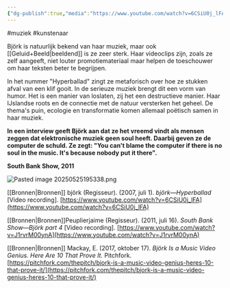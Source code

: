 ```yaml
---
{"dg-publish":true,"media":"https://www.youtube.com/watch?v=6CSiU0j_lFA","permalink":"/kunstenaars/bjork/","dgPassFrontmatter":true}
---
```


#muziek #kunstenaar

Björk is natuurlijk bekend van haar muziek, maar ook [[Geluid+Beeld\|beeldend]] is ze zeer sterk. Haar videoclips zijn, zoals ze zelf aangeeft, niet louter promotiemateriaal maar helpen de toeschouwer om haar teksten beter te begrijpen.

In het nummer "Hyperballad" zingt ze metaforisch over hoe ze stukken afval van een klif gooit. In de serieuze muziek brengt dit een vorm van humor. Het is een manier van loslaten, zij het een destructieve manier. Haar IJslandse roots en de connectie met de natuur versterken het geheel. De thema's puin, ecologie en transformatie komen allemaal poëtisch samen in haar muziek.

**In een interview geeft Björk aan dat ze het vreemd vindt als mensen zeggen dat elektronische muziek geen soul heeft. Daarbij geven ze de computer de schuld. Ze zegt: "You can't blame the computer if there is no soul in the music. It's because nobody put it there".**

**South Bank Show, 2011**

![Pasted image 20250525195338.png](/img/user/Pasted%20image%2020250525195338.png)

[[Bronnen\|Bronnen]] björk (Regisseur). (2007, juli 1). _björk—Hyperballad_ [Video recording]. [https://www.youtube.com/watch?v=6CSiU0j_lFA](https://www.youtube.com/watch?v=6CSiU0j_lFA)

[[Bronnen\|Bronnen]]Peuplierjaime (Regisseur). (2011, juli 16). _South Bank Show—Björk part 4_ [Video recording]. [https://www.youtube.com/watch?v=J1rvrM00ynA](https://www.youtube.com/watch?v=J1rvrM00ynA)

[[Bronnen\|Bronnen]] Mackay, E. (2017, oktober 17). _Björk Is a Music Video Genius. Here Are 10 That Prove It._ Pitchfork. [https://pitchfork.com/thepitch/bjork-is-a-music-video-genius-heres-10-that-prove-it/](https://pitchfork.com/thepitch/bjork-is-a-music-video-genius-heres-10-that-prove-it/)

